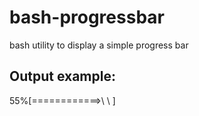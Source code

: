 # bash-progressbar
bash utility to display a simple progress bar


## Output example:
55%[============>\ \ <space><space><space><space><space><space><space><space><space><space><space>]
